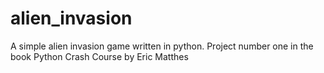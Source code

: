 # alien_invasion
A simple alien invasion game written in python. Project number one in the book Python Crash Course by Eric Matthes

